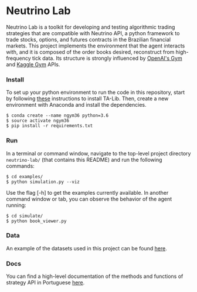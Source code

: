 Neutrino Lab
==================

Neutrino Lab is a toolkit for developing and testing algorithmic trading strategies that are compatible with Neutrino API, a python framework to trade stocks, options, and futures contracts in the Brazilian financial markets. This project implements the environment that the agent interacts with, and it is composed of the order books desired, reconstruct from high-frequency tick data. Its structure is strongly influenced by [OpenAI's Gym](https://gym.openai.com/docs/) and [Kaggle Gym](https://www.kaggle.com/jeffmoser/kagglegym-api-overview) APIs.


### Install
To set up your python environment to run the code in this repository, start by following [these](https://ideaorchard.wordpress.com/2015/01/16/installing-ta-lib-ubuntu/) instructions to install TA-Lib. Then, create a new environment with Anaconda and install the dependencies.

```shell
$ conda create --name ngym36 python=3.6
$ source activate ngym36
$ pip install -r requirements.txt
```


### Run

In a terminal or command window, navigate to the top-level project directory `neutrino-lab/` (that contains this README) and run the following commands:

```shell
$ cd examples/
$ python simulation.py --viz
```
Use the flag [-h] to get the examples currently available. In another command window or tab, you can observe the behavior of the agent running:

```shell
$ cd simulate/
$ python book_viewer.py
```


### Data
An example of the datasets used in this project can be found [here](https://www.dropbox.com/s/xo5ul1h3hmtfw1k/201702.zip?dl=0).


### Docs
You can find a high-level documentation of the methods and functions of strategy API in Portuguese [here]().
